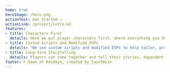 ```yaml
---
home: true
heroImage: /hero.png
actionText: Get Started →
actionLink: /project/intro.md
features:
- title: Characters First
  details: Here we put player characters first, where everything you do impacts every little minute attention to detail, and ongoing story.
- title: Custom Scripts and Modified ESPs
  details: "We use custom scripts and modified ESPs to help tailor, provide tools, and enrich your roleplaying experience; that are actively worked on to be perfected."
- title: Long-term Storytelling
  details: Players can come together and tell their stories, dependent of one another, to conform to a larger, more custom and persistent story that effects everyone.
footer: © Dawn of Resdayn, created by SaintWish
---
```

